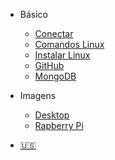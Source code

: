 * Básico
  * [Conectar](putty.md)
  * [Comandos Linux](ComandosLinux.md)
  * [Instalar Linux](InstalacaoSO.md)
  * [GitHub](GitHub.md)
  * [MongoDB](MongoDB.md)

* Imagens
  * [Desktop](Imagens.md)
  * [Rapberry Pi](Raspberry.md)

* [:us:](/us/)